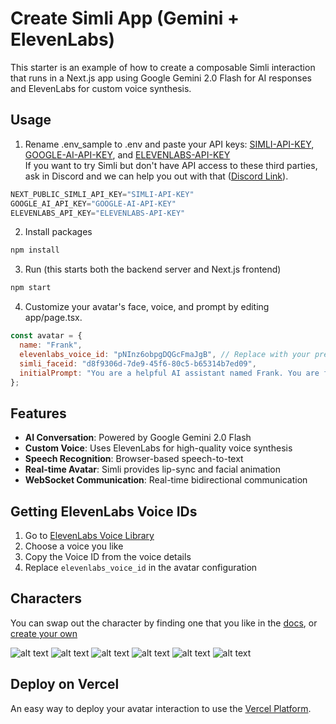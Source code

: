# Create Simli App (Gemini + ElevenLabs)
This starter is an example of how to create a composable Simli interaction that runs in a Next.js app using Google Gemini 2.0 Flash for AI responses and ElevenLabs for custom voice synthesis.

 ## Usage
 1. Rename .env_sample to .env and paste your API keys: [SIMLI-API-KEY](https://www.simli.com/profile), [GOOGLE-AI-API-KEY](https://aistudio.google.com/), and [ELEVENLABS-API-KEY](https://elevenlabs.io/) <br/> If you want to try Simli but don't have API access to these third parties, ask in Discord and we can help you out with that ([Discord Link](https://discord.gg/yQx49zNF4d)). 
```js
NEXT_PUBLIC_SIMLI_API_KEY="SIMLI-API-KEY"
GOOGLE_AI_API_KEY="GOOGLE-AI-API-KEY"  
ELEVENLABS_API_KEY="ELEVENLABS-API-KEY"
``` 

2. Install packages
```bash
npm install
```

3. Run (this starts both the backend server and Next.js frontend)
```bash
npm start
```

4. Customize your avatar's face, voice, and prompt by editing app/page.tsx.
```js
const avatar = {
  name: "Frank",
  elevenlabs_voice_id: "pNInz6obpgDQGcFmaJgB", // Replace with your preferred ElevenLabs voice ID
  simli_faceid: "d8f9306d-7de9-45f6-80c5-b65314b7ed09",
  initialPrompt: "You are a helpful AI assistant named Frank. You are friendly and concise in your responses. Your task is to help users with any questions they might have.",
};
```

## Features
- **AI Conversation**: Powered by Google Gemini 2.0 Flash
- **Custom Voice**: Uses ElevenLabs for high-quality voice synthesis
- **Speech Recognition**: Browser-based speech-to-text
- **Real-time Avatar**: Simli provides lip-sync and facial animation
- **WebSocket Communication**: Real-time bidirectional communication

## Getting ElevenLabs Voice IDs
1. Go to [ElevenLabs Voice Library](https://elevenlabs.io/voice-library)
2. Choose a voice you like
3. Copy the Voice ID from the voice details
4. Replace `elevenlabs_voice_id` in the avatar configuration

## Characters
You can swap out the character by finding one that you like in the [docs](https://docs.simli.com/introduction), or [create your own](https://app.simli.com/) 

![alt text](media/image.png) ![alt text](media/image-4.png) ![alt text](media/image-2.png) ![alt text](media/image-3.png) ![alt text](media/image-5.png) ![alt text](media/image-6.png)

## Deploy on Vercel
An easy way to deploy your avatar interaction to use the [Vercel Platform](https://vercel.com/new?utm_medium=default-template&filter=next.js&utm_source=create-next-app&utm_campaign=create-next-app-readme). 
